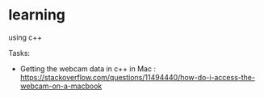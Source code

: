 # learning
using c++

Tasks:
- Getting the webcam data in c++ in Mac : https://stackoverflow.com/questions/11494440/how-do-i-access-the-webcam-on-a-macbook
